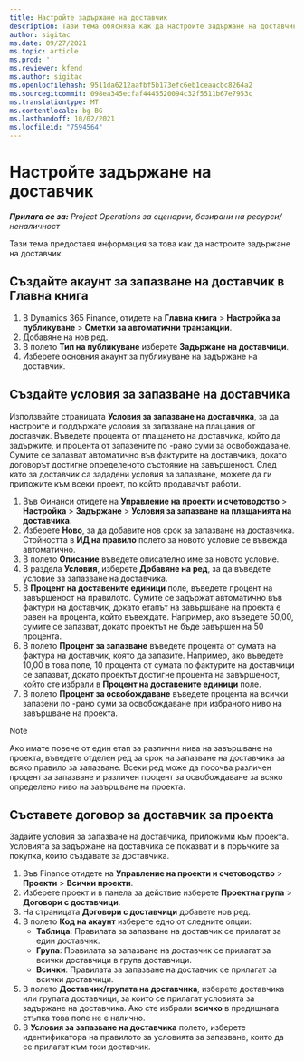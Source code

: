 ```yaml
---
title: Настройте задържане на доставчик
description: Тази тема обяснява как да настроите задържане на доставчик.
author: sigitac
ms.date: 09/27/2021
ms.topic: article
ms.prod: ''
ms.reviewer: kfend
ms.author: sigitac
ms.openlocfilehash: 9511da6212aafbf5b173efc6eb1ceaacbc8264a2
ms.sourcegitcommit: 098ea345ecfaf4445520094c32f5511b67e7953c
ms.translationtype: MT
ms.contentlocale: bg-BG
ms.lasthandoff: 10/02/2021
ms.locfileid: "7594564"
---
```

# <a name="set-up-vendor-retention"></a>Настройте задържане на доставчик

_**Прилага се за:** Project Operations за сценарии, базирани на ресурси/неналичност_

Тази тема предоставя информация за това как да настроите задържане на доставчик.

## <a name="set-up-a-vendor-retention-account-in-general-ledger"></a>Създайте акаунт за запазване на доставчик в Главна книга

1. В Dynamics 365 Finance, отидете на **Главна книга** > **Настройка за публикуване** > **Сметки за автоматични транзакции**.
2. Добавяне на нов ред.
3. В полето **Тип на публикуване** изберете **Задържане на доставчици**.
4. Изберете основния акаунт за публикуване на задържане на доставчик.

## <a name="create-vendor-retention-terms"></a>Създайте условия за запазване на доставчика

Използвайте страницата **Условия за запазване на доставчика**, за да настроите и поддържате условия за запазване на плащания от доставчик. Въведете процента от плащането на доставчика, който да задържите, и процента от запазените по -рано суми за освобождаване. Сумите се запазват автоматично във фактурите на доставчика, докато договорът достигне определеното състояние на завършеност. След като за доставчик са зададени условия за запазване, можете да ги приложите към всеки проект, по който продавачът работи.

1. Във Финанси отидете на **Управление на проекти и счетоводство** > **Настройка** > **Задържане** > **Условия за запазване на плащанията на доставчика**.
2. Изберете **Ново**, за да добавите нов срок за запазване на доставчика. Стойността в **ИД на правило** полето за новото условие се въвежда автоматично. 
3. В полето **Описание** въведете описателно име за новото условие.
4. В раздела **Условия**, изберете **Добавяне на ред**, за да въведете условие за запазване на доставчика.
5. В **Процент на доставените единици** поле, въведете процент на завършеност на правилото. Сумите се задържат автоматично във фактури на доставчик, докато етапът на завършване на проекта е равен на процента, който въвеждате. Например, ако въведете 50,00, сумите се запазват, докато проектът не бъде завършен на 50 процента.
6. В полето **Процент за запазване** въведете процента от сумата на фактура на доставчик, която да запазите. Например, ако въведете 10,00 в това поле, 10 процента от сумата по фактурите на доставчици се запазват, докато проектът достигне процента на завършеност, който сте избрали в **Процент на доставените единици** поле.
7. В полето **Процент за освобождаване** въведете процента на всички запазени по -рано суми за освобождаване при избраното ниво на завършване на проекта.

> [!NOTE]
> Ако имате повече от един етап за различни нива на завършване на проекта, въведете отделен ред за срок на запазване на доставчика за всяко правило за запазване. Всеки ред може да посочва различен процент за запазване и различен процент за освобождаване за всяко определено ниво на завършване на проекта.

## <a name="set-up-a-vendor-agreement-for-the-project"></a>Съставете договор за доставчик за проекта

Задайте условия за запазване на доставчика, приложими към проекта. Условията за задържане на доставчика се показват и в поръчките за покупка, които създавате за доставчика.

1. Във Finance отидете на **Управление на проекти и счетоводство** > **Проекти** > **Всички проекти**. 
2. Изберете проект и в панела за действие изберете **Проектна група** > **Договори с доставчици**.
3. На страницата **Договори с доставчици** добавете нов ред.
4. В полето **Код на акаунт** изберете едно от следните опции:
   - **Таблица**: Правилата за запазване на доставчик се прилагат за един доставчик.
   - **Група**: Правилата за запазване на доставчик се прилагат за всички доставчици в група доставчици.
   - **Всички**: Правилата за запазване на доставчик се прилагат за всички доставчици.
5. В полето **Доставчик/групата на доставчика**, изберете доставчика или групата доставчици, за които се прилагат условията за задържане на доставчика. Ако сте избрали **всичко** в предишната стъпка това поле не е налично.
6. В **Условия за запазване на доставчика** полето, изберете идентификатора на правилото за условията за запазване, които да се прилагат към този доставчик.

